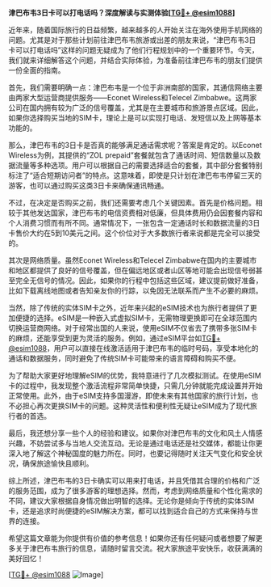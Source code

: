 **津巴布韦3日卡可以打电话吗？深度解读与实测体验[[TG💪+ @esim1088](https://t.me/s/esim1088)]**

近年来，随着国际旅行的日益频繁，越来越多的人开始关注在海外使用手机网络的问题。尤其是对于那些计划前往津巴布韦旅游或出差的朋友来说，“津巴布韦3日卡可以打电话吗”这样的问题无疑成为了他们行程规划中的一个重要环节。今天，我们就来详细解答这个问题，并结合实际体验，为准备前往津巴布韦的朋友们提供一份全面的指南。

首先，我们需要明确一点：津巴布韦是一个位于非洲南部的国家，其通信网络主要由两家大型运营商提供服务——Econet Wireless和Telecel Zimbabwe。这两家公司在国内拥有较为广泛的信号覆盖，尤其是在主要城市和旅游景点区域。因此，如果你选择购买当地的SIM卡，理论上是可以实现打电话、发短信以及上网等基本功能的。

那么，津巴布韦的3日卡是否真的能够满足通话需求呢？答案是肯定的。以Econet Wireless为例，其提供的“ZOL prepaid”套餐就包含了通话时间、短信数量以及数据流量等多种选项。用户可以根据自己的需要选择适合的套餐，其中部分套餐特别标注了“适合短期访问者”的特点。这意味着，即使是只计划在津巴布韦停留三天的游客，也可以通过购买这类3日卡来确保通讯畅通。

不过，在决定是否购买之前，我们还需要考虑几个关键因素。首先是价格问题。相较于其他发达国家，津巴布韦的电信资费相对低廉，但具体费用仍会因套餐内容和个人消费习惯而有所不同。通常情况下，一张包含一定通话时长和数据流量的3日卡售价大约在5到10美元之间。这个价位对于大多数旅行者来说都是完全可以接受的。

其次是网络质量。虽然Econet Wireless和Telecel Zimbabwe在国内的主要城市和地区都提供了良好的信号覆盖，但在偏远地区或者山区等地可能会出现信号弱甚至完全无信号的情况。因此，如果你的行程中包括这些区域，建议提前做好准备，比如下载离线地图或者告知亲友你的行踪，以免因无法联系而产生不必要的麻烦。

当然，除了传统的实体SIM卡之外，近年来兴起的eSIM技术也为旅行者提供了更加便捷的选择。eSIM是一种嵌入式虚拟SIM卡，无需物理更换即可在全球范围内切换运营商网络。对于经常出国的人来说，使用eSIM不仅省去了携带多张SIM卡的麻烦，还能享受到更为灵活的服务。例如，通过eSIM平台如[TG💪+ @esim1088](https://t.me/s/esim1088)，用户可以直接在线激活适用于津巴布韦的临时号码，享受本地化的通话和数据服务，同时避免了传统SIM卡可能带来的语言障碍和购买不便。

为了帮助大家更好地理解eSIM的优势，我特意进行了几次模拟测试。在使用eSIM卡的过程中，我发现整个激活流程非常简单快捷，只需几分钟就能完成设置并开始正常使用。此外，由于eSIM支持多国漫游，即使未来有其他国家的旅行计划，也不必担心再次更换SIM卡的问题。这种灵活性和便利性无疑让eSIM成为了现代旅行者的首选。

最后，我还想分享一些个人的经验和建议。如果你对津巴布韦的文化和风土人情感兴趣，不妨尝试多与当地人交流互动。无论是通过电话还是社交媒体，都能让你更深入地了解这个神秘国度的魅力所在。同时，也要记得随时关注天气变化和安全状况，确保旅途愉快且顺利。

综上所述，津巴布韦的3日卡确实可以用来打电话，并且凭借其合理的价格和广泛的服务范围，成为了很多游客的理想选择。然而，考虑到网络质量和个性化需求的不同，建议大家根据自身情况做出明智的选择。无论你是倾向于传统的实体SIM卡，还是追求时尚便捷的eSIM解决方案，都可以找到适合自己的方式来保持与世界的连接。

希望这篇文章能为你提供有价值的参考信息！如果你还有任何疑问或者想要了解更多关于津巴布韦旅行的信息，请随时留言交流。祝大家旅途平安快乐，收获满满的美好回忆！

[[TG💪+ @esim1088](https://t.me/s/esim1088) ![Image](https://i.postimg.cc/4NQfJmqS/Snipaste-2025-05-13-00-14-12.png)]